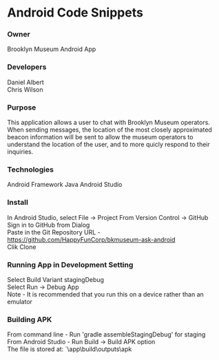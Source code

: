 # Android Code Snippets 

### Owner
Brooklyn Museum Android App

### Developers
Daniel Albert <br>
Chris Wilson

### Purpose
This application allows a user to chat with Brooklyn Museum operators.  When sending messages, the location of the most closely approximated beacon information will be sent to allow the museum operators to understand the location of the user, and to more quicly respond to their inquiries.

### Technologies
Android Framework
Java
Android Studio

### Install
In Android Studio, select File -> Project From Version Control -> GitHub <br>
Sign in to GitHub from Dialog <br>
Paste in the Git Repository URL - https://github.com/HappyFunCorp/bkmuseum-ask-android <br>
Clik Clone

### Running App in Development Setting
Select Build Variant stagingDebug <br>
Select Run -> Debug App <br>
Note - It is recommended that you run this on a device rather than an emulator

### Building APK
From command line - Run 'gradle assembleStagingDebug' for staging <br>
From Android Studio - Run Build -> Build APK option <br>
The file is stored at: `<project root folder>\app\build\outputs\apk
